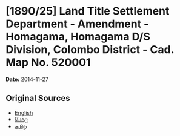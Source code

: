 # [1890/25] Land Title Settlement Department - Amendment - Homagama, Homagama D/S Division, Colombo District - Cad. Map No. 520001

**Date:** 2014-11-27

## Original Sources

- [English](https://documents.gov.lk/view/extra-gazettes/2014/11/1890-25_E.pdf)
- [සිංහල](https://documents.gov.lk/view/extra-gazettes/2014/11/1890-25_S.pdf)
- [தமிழ்](https://documents.gov.lk/view/extra-gazettes/2014/11/1890-25_T.pdf)

